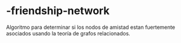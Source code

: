 # -friendship-network
Algoritmo para determinar si los nodos de amistad estan fuertemente asociados usando la teoría de grafos relacionados.
